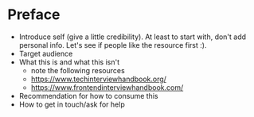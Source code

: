 # Preface

- Introduce self (give a little credibility). At least to start with, don't add personal info. Let's see if people like the resource first :).
- Target audience
- What this is and what this isn't
  - note the following resources
  - https://www.techinterviewhandbook.org/
  - https://www.frontendinterviewhandbook.com/
- Recommendation for how to consume this
- How to get in touch/ask for help
